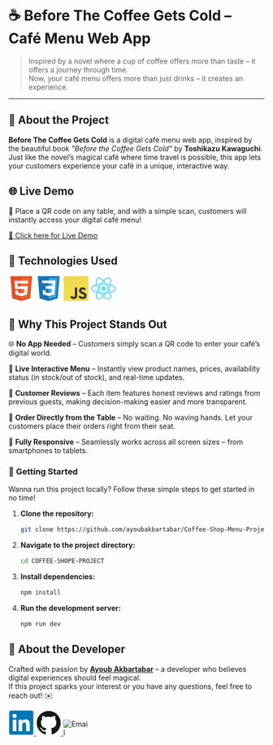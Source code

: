 # ☕ Before The Coffee Gets Cold – Café Menu Web App

> Inspired by a novel where a cup of coffee offers more than taste – it offers a journey through time.  
> Now, your café menu offers more than just drinks – it creates an experience.

---

## 🔮 About the Project

**Before The Coffee Gets Cold** is a digital café menu web app, inspired by the beautiful book *"Before the Coffee Gets Cold"* by **Toshikazu Kawaguchi**.  
Just like the novel’s magical café where time travel is possible, this app lets your customers experience your café in a unique, interactive way.


## 🌐 Live Demo

📲 Place a QR code on any table, and with a simple scan, customers will instantly access your digital café menu!

[🔗 Click here for Live Demo]()


## 🚀 Technologies Used

<p align="left">
  <img src="https://raw.githubusercontent.com/devicons/devicon/master/icons/html5/html5-original.svg" alt="HTML5" width="50" height="50" style="display: inline-block;"/>
  <img src="https://raw.githubusercontent.com/devicons/devicon/master/icons/css3/css3-original.svg" alt="CSS3" width="50" height="50" style="display: inline-block;"/>
  <img src="https://raw.githubusercontent.com/devicons/devicon/master/icons/javascript/javascript-original.svg" alt="JavaScript" width="50" height="50" style="display: inline-block;"/>
  <img src="https://raw.githubusercontent.com/devicons/devicon/master/icons/react/react-original.svg" alt="React" width="50" height="50" style="display: inline-block;"/>
</p>


## 🧠 Why This Project Stands Out

🌐 **No App Needed** – Customers simply scan a QR code to enter your café’s digital world.

📝 **Live Interactive Menu** – Instantly view product names, prices, availability status (in stock/out of stock), and real-time updates.

💬 **Customer Reviews** – Each item features honest reviews and ratings from previous guests, making decision-making easier and more transparent.

🛒 **Order Directly from the Table** – No waiting. No waving hands. Let your customers place their orders right from their seat.

📱 **Fully Responsive** – Seamlessly works across all screen sizes – from smartphones to tablets.

### 🚀 **Getting Started**

Wanna run this project locally? Follow these simple steps to get started in no time!

1. **Clone the repository:**  
   ```sh
   git clone https://github.com/ayoubakbartabar/Coffee-Shop-Menu-Project.git
   ```
2. **Navigate to the project directory:**  
   ```sh
   cd COFFEE-SHOPE-PROJECT
   ```
3. **Install dependencies:**  
   ```sh
   npm install
   ```
4. **Run the development server:**  
   ```sh
   npm run dev
   ```
   
## 👤 About the Developer

Crafted with passion by **[Ayoub Akbartabar](ayoubakbartabar1887@gmail.com)** – a developer who believes digital experiences should feel magical.  
If this project sparks your interest or you have any questions, feel free to reach out! ✉️
<p align="left">
  <a href="https://www.linkedin.com/in/ayoub-akbartabar-bb78b2212/" target="_blank">
    <img src="https://raw.githubusercontent.com/devicons/devicon/master/icons/linkedin/linkedin-original.svg" alt="LinkedIn" width="50" height="50" style="display: inline-block;"/>
  </a>
  <a href="https://github.com/ayoubakbartabar" target="_blank">
    <img src="https://raw.githubusercontent.com/devicons/devicon/master/icons/github/github-original.svg" alt="GitHub" width="50" height="50" style="display: inline-block;"/>
  </a>
  <a href="mailto:ayoubakbartabar1887@gmail.com" target="_blank">
    <img src="https://img.icons8.com/ios-filled/50/000000/gmail-new.png" alt="Email" width="50" height="50" style="display: inline-block;"/>
  </a>
</p>


